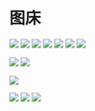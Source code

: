 # 图床


<!-- group -->
![](./imgs/group/2-free-group.jpg)
![](./imgs/group/python-office.jpg)
![](./imgs/group/0816.jpg)
![](./imgs/group/ai-group.jpg)
![](./imgs/group/chat.jpg)
![](./imgs/group/python-office-qr.jpg)
![](./imgs/group/qq-group.jpg)

<!-- ![](img\python-office.jpg) -->
![](./imgs/wechat/1v1.jpg)
![](./imgs/wechat/qr-code.jpg)

<!-- ads -->
![](./imgs/ads/fuli.jpg)

<!-- logo -->
![](./imgs/logo/icon2.jpg)
![](./imgs/logo/icon4.jpg)
![](./imgs/logo/github-nav.jpg)


